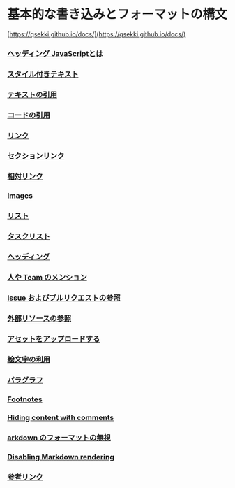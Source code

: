 # 基本的な書き込みとフォーマットの構文

[https://qsekki.github.io/docs/](https://qsekki.github.io/docs/)


### [ヘッディング JavaScriptとは](#01)



### [スタイル付きテキスト](#02)



### [テキストの引用](#03)



### [コードの引用](#04)


### [リンク](#05)



### [セクションリンク](#06)



### [相対リンク](#07)



### [Images](#08)



### [リスト](#09)



### [タスクリスト](#10)



### [ヘッディング](#11)



### [人や Team のメンション](#12)



### [Issue およびプルリクエストの参照](#13)



### [外部リソースの参照](#14)



### [アセットをアップロードする](#15)



### [絵文字の利用](#16)



### [パラグラフ](#17)



### [Footnotes](#18)



### [Hiding content with comments](#19)



### [arkdown のフォーマットの無視](#20)



### [Disabling Markdown rendering](#21)



### [参考リンク](#22)




